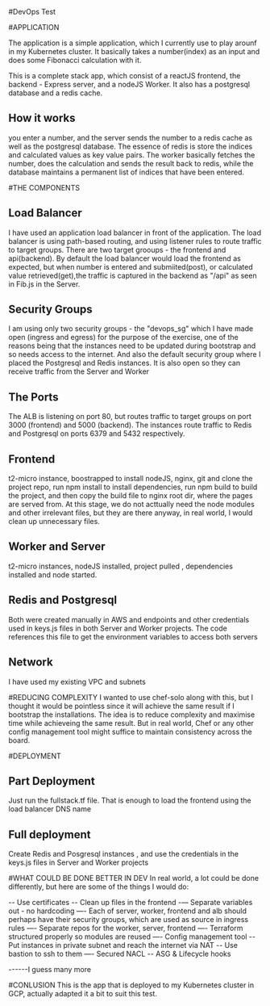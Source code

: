 #DevOps Test

#APPLICATION

The application is a simple application, which I currently use to play arounf in my Kubernetes cluster.
It basically takes a number(index) as an input and does some Fibonacci calculation with it.

This is a complete stack app, which consist of a reactJS frontend, the backend - Express server, and a nodeJS Worker. It also has a postgresql database and a redis cache.

## How it works
you enter a number, and the server sends the number to a redis cache as well as the postgresql database. The essence of redis is store the indices and calculated values as key value pairs. The worker basically fetches the number, does the calculation and sends the result back to redis, while the database maintains a permanent list of indices that have been entered.

#THE COMPONENTS

## Load Balancer
I have used an application load balancer in front of the application. The load balancer is using path-based routing, and using listener rules to route traffic to target groups. There are two target grooups - the frontend and api(backend). By default the load balancer would load the frontend as expected, but when number is entered and submiited(post), or calculated value retrieved(get),the traffic is captured in the backend as "/api" as seen in Fib.js in the Server.

## Security Groups
I am using only two security groups - the "devops_sg" which I have made open (ingress and egress) for the purpose of the exercise, one of the reasons being that the instances need to be updated during bootstrap and so needs access to the internet. And also the default security group where I placed the Postgresql and Redis instances. It is also open so they can receive traffic from the Server and Worker

## The Ports
The ALB is listening on port 80, but routes traffic to target groups on port 3000 (frontend) and 5000 (backend). The instances route traffic to Redis and Postgresql on ports 6379 and 5432 respectively.

## Frontend
t2-micro instance, boostrapped to install nodeJS, nginx, git and clone the project repo, run npm install to install dependencies, run npm build to build the project, and then copy the build file to nginx root dir, where the pages are served from. At this stage, we do not acttually need the node modules and other irrelevant files, but they are there anyway, in real world, I would clean up unnecessary files.

## Worker and Server
t2-micro instances, nodeJS installed, project pulled , dependencies installed and node started.

## Redis and Postgresql
Both were created manually in AWS and endpoints and other credentials  used in keys.js files in both Server and Worker projects. The code references this file to get the environment variables to access both servers

## Network
I have used my existing VPC and subnets

#REDUCING COMPLEXITY
I wanted to use chef-solo along with this, but I thought it would be pointless since it will achieve the same result if I bootstrap the installations. The idea is to reduce complexity and maximise time while achieveing the same result. But in real world, Chef or any other config management tool might suffice to maintain consistency across the board.

#DEPLOYMENT

## Part Deployment
Just run the fullstack.tf file. That is enough to load the frontend using the load balancer DNS name
## Full deployment
Create Redis and Posgresql instances , and use the credentials in the keys.js files in Server and Worker projects


#WHAT COULD BE DONE BETTER IN DEV
In real world, a lot could be done differently, but here are some of the things I would do:

-- Use certificates
-- Clean up files in the frontend
-— Separate variables out - no hardcoding 
—- Each of server, worker, frontend and alb should perhaps have their security groups, which are used as source in ingress rules 
—- Separate repos for the worker, server, frontend
—- Terraform structured properly so modules are reused 
—- Config management tool
-- Put instances in private subnet and reach the internet via NAT
-- Use bastion to ssh to them
—- Secured NACL
-- ASG & Lifecycle hooks

------I guess many more 

#CONLUSION
This is the app that is deployed to my Kubernetes cluster in GCP, actually adapted it a bit to suit this test. 






